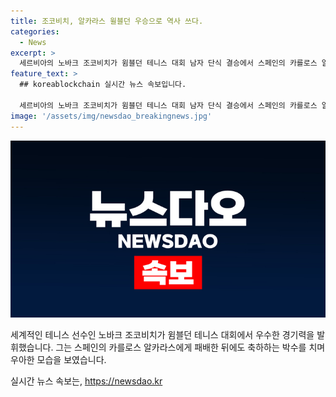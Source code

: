 ```yaml
---
title: 조코비치, 알카라스 윌블던 우승으로 역사 쓰다.
categories:
  - News
excerpt: >
  세르비아의 노바크 조코비치가 윔블던 테니스 대회 남자 단식 결승에서 스페인의 카를로스 알카라스에게 패배하고 박수를 치며 축하하는 장면.
feature_text: >
  ## koreablockchain 실시간 뉴스 속보입니다.

  세르비아의 노바크 조코비치가 윔블던 테니스 대회 남자 단식 결승에서 스페인의 카를로스 알카라스에게 패배하고 박수를 치며 축하하는 장면.
image: '/assets/img/newsdao_breakingnews.jpg'
---
```


<p><img src="/assets/img/newsdao_breakingnews.jpg" alt="koreablockchain 속보" /></p>

<p>세계적인 테니스 선수인 노바크 조코비치가 윔블던 테니스 대회에서 우수한 경기력을 발휘했습니다. 그는 스페인의 카를로스 알카라스에게 패배한 뒤에도 축하하는 박수를 치며 우아한 모습을 보였습니다.</p>
실시간 뉴스 속보는, <a href="https://newsdao.kr" rel="dofollow">https://newsdao.kr</a>


